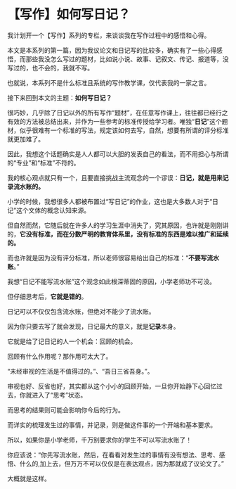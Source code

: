 # 【写作】如何写日记？

我计划开一个【写作】系列的专栏，来谈谈我在写作过程中的感悟和心得。

本文是本系列的第一篇，因为我议论文和日记写的比较多，确实有了一些心得感悟，而那些我没怎么写过的题材，比如说小说、故事、记叙文、传记、报道等，没写过的，也不会的，我就不写。

也就说，本系列不是什么标准且系统的写作教学课，仅代表我的一家之言。

接下来回到本文的主题：**如何写日记？**

很巧妙，几乎除了日记以外的所有写作“题材”，在任意写作课上，往往都已经行之有效的方法被总结出来，并作为一些参考的标准传授给学习者。唯独“**日记**”这个题材，似乎很难有一个标准的写法，规定该如何去写，自然，想要有所谓的评分标准就更加难了。

因此，我想这个话题确实是人人都可以大胆的发表自己的看法，而不用担心与所谓的“专业”和“标准”不符的。

我的核心观点就只有一个，且要直接挑战主流观念的一个谬误：**日记，就是用来记录流水账的。**

小学的时候，我想很多人都被布置过“写日记”的作业，这也是大多数人对于“日记”这个文体的概念认知来源。

但自然而然，它随后就在许多人的学习生涯中消失了，究其原因，也许就是刚刚讲的，**它没有标准，而在分数严明的教育体系里，没有标准的东西是难以推广和延续的。**

而也许就是因为没有评分标准，所以老师很容易给出自己的标准：“**不要写流水账**。”

我想“日记不能写流水账”这个观念如此根深蒂固的原因，小学老师功不可没。

但仔细思考后，**它就是错的**。

日记可以不仅仅包含流水账，但绝对不能少了流水账。

因为你只要去写了就会发现，日记最大的意义，就是**记录**本身。

它就是给了记日记的人一个机会：回顾的机会。

回顾有什么作用呢？那作用可太大了。

“未经审视的生活是不值得过的。”、“吾日三省吾身。”。

审视也好、反省也好，其实都从这个小小的回顾开始，一旦你开始静下心回忆过去，你就进入了“思考”状态。

而思考的结果则可能会影响你今后的行为。

而详实的梳理发生过的事情，并记录，则是做这件事的一个开端和基本要求。

所以，如果你是小学老师，千万别要求你的学生不可以写流水账了！

你应该说：“你先写流水账，然后，在看看对发生过的事情有没有想法、思考、感悟、什么的,加上去，但万万不可以仅仅是在表达观点，因为那就成了议论文了。”

大概就是这样。



